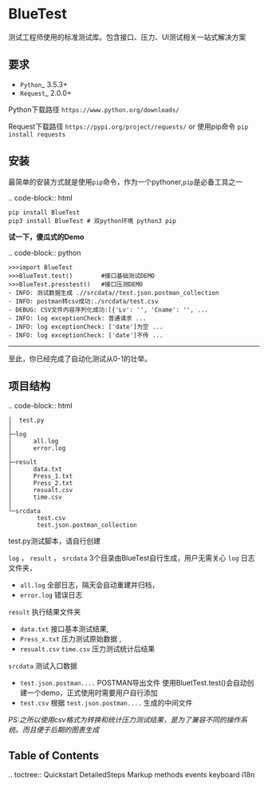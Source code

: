 BlueTest
====================

测试工程师使用的标准测试库。包含接口、压力、UI测试相关一站式解决方案

要求
------------
* `Python`_ 3.5.3+
* `Request`_ 2.0.0+

Python下载路径 ``https://www.python.org/downloads/`` 

Request下载路径 ``https://pypi.org/project/requests/``  or 使用pip命令 ``pip install requests``

安装
------------
最简单的安装方式就是使用``pip``命令，作为一个pythoner,``pip``是必备工具之一

.. code-block:: html

    pip install BlueTest 
    pip3 install BlueTest # 双python环境 python3 pip   

**试一下，傻瓜式的Demo**

.. code-block:: python

    >>>import BlueTest
    >>>BlueTest.test()        #接口基础测试DEMO
    >>>BlueTest.presstest()   #接口压测DEMO
    - INFO: 测试数据生成 .//srcdata//test.json.postman_collection
    - INFO: postman转csv成功:./srcdata/test.csv
    - DEBUG: CSV文件内容序列化成功:[{'Lv': '', 'Cname': '', ...
    - INFO: log exceptionCheck: 普通请求 ...
    - INFO: log exceptionCheck: ['date']为空 ...
    - INFO: log exceptionCheck: ['date']不传 ...

-------------------
至此，你已经完成了自动化测试从0-1的壮举。


项目结构
------------

.. code-block:: html

    │  test.py 
    │
    ├─log             
    │      all.log        
    │      error.log
    │
    ├─result
    │      data.txt
    │      Press_1.txt
    │      Press_2.txt
    │      resualt.csv
    │      time.csv
    │
    └─srcdata
            test.csv
            test.json.postman_collection

test.py测试脚本，请自行创建

 ``log`` ， ``result``  ， ``srcdata`` 3个目录由BlueTest自行生成，用户无需关心
  ``log`` 日志文件夹，
  
   * ``all.log`` 全部日志，隔天会自动重建并归档，
   * ``error.log`` 错误日志
 
  ``result`` 执行结果文件夹

  * ``data.txt`` 接口基本测试结果,   
  * ``Press_x.txt`` 压力测试原始数据 ,  
  * ``resualt.csv``  ``time.csv`` 压力测试统计后结果
  
   ``srcdata`` 测试入口数据   

  * ``test.json.postman....`` POSTMAN导出文件 使用BluetTest.test()会自动创建一个demo，正式使用时需要用户自行添加
  * ``test.csv`` 根据 ``test.json.postman....`` 生成的中间文件
 
*PS:之所以使用csv格式为转换和统计压力测试结果，是为了兼容不同的操作系统。而且便于后期的图表生成*

Table of Contents
-----------------
.. toctree::
   Quickstart 
   DetailedSteps
   Markup
   methods
   events
   keyboard
   i18n
